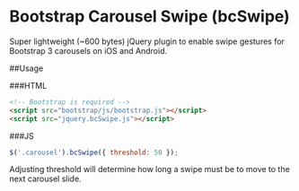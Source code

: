 # Bootstrap Carousel Swipe (bcSwipe)
Super lightweight (~600 bytes) jQuery plugin to enable swipe gestures for Bootstrap 3 carousels on iOS and Android.

##Usage

###HTML
````HTML
<!-- Bootstrap is required -->
<script src="bootstrap/js/bootstrap.js"></script>
<script src="jquery.bcSwipe.js"></script>
````
###JS
````javascript
$('.carousel').bcSwipe({ threshold: 50 });
````

Adjusting threshold will determine how long a swipe must be to move to the next carousel slide.

